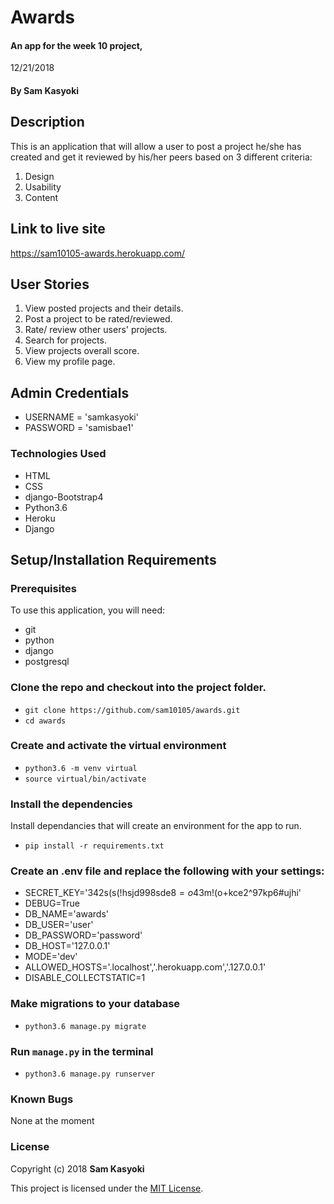 # Awards

#### An app for the week 10 project,

12/21/2018

#### By **Sam Kasyoki**

## Description
This is an application that will allow a user to post a project he/she has created and get it reviewed by his/her peers based on 3 different criteria:
1. Design
2. Usability
3. Content

## Link to live site

https://sam10105-awards.herokuapp.com/

## User Stories
1. View posted projects and their details.
2. Post a project to be rated/reviewed.
3. Rate/ review other users' projects.
4. Search for projects.
5. View projects overall score.
6. View my profile page.

## Admin Credentials
- USERNAME = 'samkasyoki'
- PASSWORD = 'samisbae1'

### Technologies Used

- HTML
- CSS
- django-Bootstrap4
- Python3.6
- Heroku
- Django

## Setup/Installation Requirements

### Prerequisites
To use this application, you will need:
- git
- python
- django
- postgresql

### Clone the repo and checkout into the project folder.

- `git clone https://github.com/sam10105/awards.git`
- `cd awards`

### Create and activate the virtual environment

- `python3.6 -m venv virtual`
- `source virtual/bin/activate`

### Install the dependencies

Install dependancies that will create an environment for the app to run.

- `pip install -r requirements.txt`

### Create an .env file and replace the following with your settings:

- SECRET_KEY='342s(s(!hsjd998sde8$=o4$3m!(o+kce2^97kp6#ujhi'
- DEBUG=True
- DB_NAME='awards'
- DB_USER='user'
- DB_PASSWORD='password'
- DB_HOST='127.0.0.1'
- MODE='dev'
- ALLOWED_HOSTS='.localhost','.herokuapp.com','.127.0.0.1'
- DISABLE_COLLECTSTATIC=1

### Make migrations to your database
- `python3.6 manage.py migrate`

### Run `manage.py` in the terminal

- `python3.6 manage.py runserver`

### Known Bugs
None at the moment

### License
Copyright (c) 2018 **Sam Kasyoki**

This project is licensed under the [MIT License](LICENSE).
